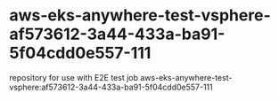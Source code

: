 # aws-eks-anywhere-test-vsphere-af573612-3a44-433a-ba91-5f04cdd0e557-111
repository for use with E2E test job aws-eks-anywhere-test-vsphere:af573612-3a44-433a-ba91-5f04cdd0e557-111
